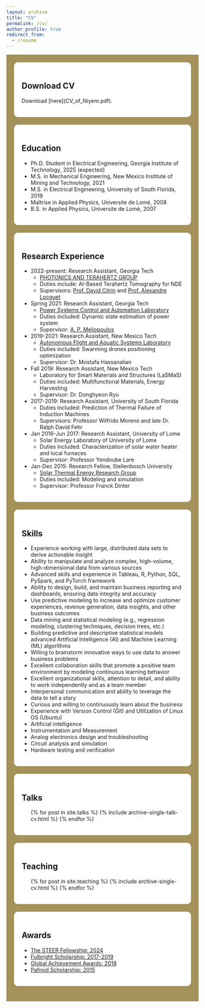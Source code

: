 ```yaml
---
layout: archive
title: "CV"
permalink: /cv/
author_profile: true
redirect_from:
  - /resume
---
```


<div style="background-color: #A4925A; padding: 20px;">

  <div style="background-color: #FFFFFF; padding: 20px; border-radius: 10px; margin-bottom: 20px;">
    <h2>Download CV</h2>
    <p>Download [here](CV_of_Niyem.pdf).</p>
  </div>

  <div style="background-color: #FFFFFF; padding: 20px; border-radius: 10px; margin-bottom: 20px;">
    <h2>Education</h2>
    <ul>
      <li>Ph.D. Student in Electrical Engineering, Georgia Institute of Technology, 2025 (expected)</li>
      <li>M.S. in Mechanical Engineering, New Mexico Institute of Mining and Technology, 2021</li>
      <li>M.S. in Electrical Engineering, University of South Florida, 2019</li>
      <li>Maîtrise in Applied Physics, Universite de Lomé, 2008</li>
      <li>B.S. in Applied Physics, Universite de Lomé, 2007</li>
    </ul>
  </div>

  <div style="background-color: #FFFFFF; padding: 20px; border-radius: 10px; margin-bottom: 20px;">
    <h2>Research Experience</h2>
    <ul>
      <li>2022-present: Research Assistant, Georgia Tech
        <ul>
          <li><a href="http://photonics.georgiatech-metz.fr/node/33">PHOTONICS AND TERAHERTZ GROUP</a></li>
          <li>Duties include: AI-Based Terahertz Tomography for NDE</li>
          <li>Supervisors: <a href="https://ece.gatech.edu/directory/david-s-citrin">Prof. David Citrin</a> and <a href="http://photonics.georgiatech-metz.fr/node/25">Prof. Alexandre Locquet</a></li>
        </ul>
      </li>
      <li>Spring 2021: Research Assistant, Georgia Tech
        <ul>
          <li><a href="https://pscal.ece.gatech.edu/">Power Systems Control and Automation Laboratory</a></li>
          <li>Duties included: Dynamic state estimation of power system</li>
          <li>Supervisor: <a href="https://ece.gatech.edu/directory/p-meliopoulos">A. P. Meliopoulos</a></li>
        </ul>
      </li>
      <li>2019-2021: Research Assistant, New Mexico Tech
        <ul>
          <li><a href="https://sites.google.com/nmt.edu/afasl/research?authuser=0">Autonomous Flight and Aquatic Systems Laboratory</a></li>
          <li>Duties included: Swarming drones positioning optimization</li>
          <li>Supervisor: Dr. Mostafa Hassanalian</li>
        </ul>
      </li>
      <li>Fall 2019: Research Assistant, New Mexico Tech
        <ul>
          <li>Laboratory for Smart Materials and Structures (LaSMaS)</li>
          <li>Duties included: Multifunctional Materials, Energy Harvesting</li>
          <li>Supervisor: Dr. Donghyeon Ryu</li>
        </ul>
      </li>
      <li>2017-2019: Research Assistant, University of South Florida
        <ul>
          <li>Duties included: Prediction of Thermal Failure of Induction Machines</li>
          <li>Supervisors: Professor Wilfrido Moreno and late Dr. Ralph David Fehr</li>
        </ul>
      </li>
      <li>Jan 2016-Jun 2017: Research Assistant, University of Lome
        <ul>
          <li>Solar Energy Laboratory of University of Lome</li>
          <li>Duties included: Characterization of solar water heater and local furnaces</li>
          <li>Supervisor: Professor Yendoube Lare</li>
        </ul>
      </li>
      <li>Jan-Dec 2015: Research Fellow, Stellenbosch University
        <ul>
          <li><a href="https://sterg.sun.ac.za/">Solar Thermal Energy Research Group</a></li>
          <li>Duties included: Modeling and simulation</li>
          <li>Supervisor: Professor Franck Dinter</li>
        </ul>
      </li>
    </ul>
  </div>

  <div style="background-color: #FFFFFF; padding: 20px; border-radius: 10px; margin-bottom: 20px;">
    <h2>Skills</h2>
    <ul>
      <li>Experience working with large, distributed data sets to derive actionable insight</li>
      <li>Ability to manipulate and analyze complex, high-volume, high-dimensional data from various sources</li>
      <li>Advanced skills and experience in Tableau, R, Python, SQL, PySpark, and PyTorch framework</li>
      <li>Ability to design, build, and maintain business reporting and dashboards, ensuring data integrity and accuracy</li>
      <li>Use predictive modeling to increase and optimize customer experiences, revenue generation, data insights, and other business outcomes</li>
      <li>Data mining and statistical modeling (e.g., regression modeling, clustering techniques, decision trees, etc.)</li>
      <li>Building predictive and descriptive statistical models advanced Artificial Intelligence (AI) and Machine Learning (ML) algorithms</li>
      <li>Willing to brainstorm innovative ways to use data to answer business problems</li>
      <li>Excellent collaboration skills that promote a positive team environment by modeling continuous learning behavior</li>
      <li>Excellent organizational skills, attention to detail, and ability to work independently and as a team member</li>
      <li>Interpersonal communication and ability to leverage the data to tell a story</li>
      <li>Curious and willing to continuously learn about the business</li>
      <li>Experience with Version Control (Git) and Utilization of Linux OS (Ubuntu)</li>
      <li>Artificial intelligence</li>
      <li>Instrumentation and Measurement</li>
      <li>Analog electronics design and troubleshooting</li>
      <li>Circuit analysis and simulation</li>
      <li>Hardware testing and verification</li>
    </ul>
  </div>

  <div style="background-color: #FFFFFF; padding: 20px; border-radius: 10px; margin-bottom: 20px;">
    <h2>Talks</h2>
    <ul>{% for post in site.talks %}
      {% include archive-single-talk-cv.html %}
    {% endfor %}</ul>
  </div>

  <div style="background-color: #FFFFFF; padding: 20px; border-radius: 10px; margin-bottom: 20px;">
    <h2>Teaching</h2>
    <ul>{% for post in site.teaching %}
      {% include archive-single-cv.html %}
    {% endfor %}</ul>
  </div>

  <div style="background-color: #FFFFFF; padding: 20px; border-radius: 10px; margin-bottom: 20px;">
    <h2>Awards</h2>
    <ul>
      <li><a href="https://ece.gatech.edu/news/2023/07/new-graduate-fellowships-and-awards-promote-professional-development">The STEER Fellowship: 2024</a></li>
      <li><a href="https://fulbrightscholars.org/non-us-scholars">Fulbright Scholarship: 2017-2019</a></li>
      <li><a href="https://www.usf.edu/world/about/news/2017-global-achievement-awards.aspx">Global Achievement Awards: 2018</a></li>
      <li><a href="https://www0.sun.ac.za/international/assets/files/Take%20Note%20Newsletter%20(06%20May%202014).pdf">Pafroid Scholarship: 2015</a></li>
    </ul>
  </div>

</div>
